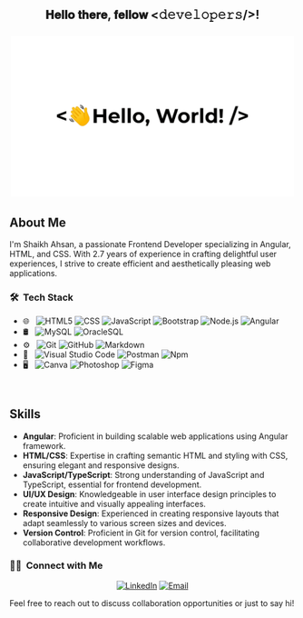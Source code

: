 <div align="center">
<h2> 𝐇𝐞𝐥𝐥𝐨 𝐭𝐡𝐞𝐫𝐞, 𝐟𝐞𝐥𝐥𝐨𝐰 <𝚍𝚎𝚟𝚎𝚕𝚘𝚙𝚎𝚛𝚜/>! <br> <br> <img src="https://github.com/ahsanshaikh071297/ahsanshaikh071297/blob/main/greetings.gif" width="500"></h2>
</div>

## About Me
I'm Shaikh Ahsan, a passionate Frontend Developer specializing in Angular, HTML, and CSS. With 2.7 years of experience in crafting delightful user experiences, I strive to create efficient and aesthetically pleasing web applications.

<h3> 🛠 &nbsp;Tech Stack</h3>

- 🌐 &nbsp;
  ![HTML5](https://img.shields.io/badge/-HTML5-333333?style=flat&logo=HTML5)
  ![CSS](https://img.shields.io/badge/-CSS-333333?style=flat&logo=CSS3&logoColor=1572B6)
  ![JavaScript](https://img.shields.io/badge/-JavaScript-333333?style=flat&logo=javascript)
  ![Bootstrap](https://img.shields.io/badge/-Bootstrap-333333?style=flat&logo=bootstrap&logoColor=563D7C)
  ![Node.js](https://img.shields.io/badge/-Node.js-333333?style=flat&logo=node.js)
  ![Angular](https://img.shields.io/badge/-Angular-333333?style=flat&logo=angular&logoColor=ff0000)
- 🛢 &nbsp;
  ![MySQL](https://img.shields.io/badge/-MySQL-333333?style=flat&logo=mysql)
  ![OracleSQL](https://img.shields.io/badge/-OracleSQL-333333?style=flat&logo=oracle)
- ⚙️ &nbsp;
  ![Git](https://img.shields.io/badge/-Git-333333?style=flat&logo=git)
  ![GitHub](https://img.shields.io/badge/-GitHub-333333?style=flat&logo=github)
  ![Markdown](https://img.shields.io/badge/-Markdown-333333?style=flat&logo=markdown)
- 🔧 &nbsp;
  ![Visual Studio Code](https://img.shields.io/badge/-Visual%20Studio%20Code-333333?style=flat&logo=visual-studio-code&logoColor=007ACC)
  ![Postman](https://img.shields.io/badge/-Postman-333333?style=flat&logo=postman)
  ![Npm](https://img.shields.io/badge/-npm-333333?style=flat&logo=npm&logoColor=ff0000)
- 🖥 &nbsp;
  ![Canva](https://img.shields.io/badge/-Canva-333333?style=flat&logo=canva)
  ![Photoshop](https://img.shields.io/badge/-Photoshop-333333?style=flat&logo=adobe-photoshop)
  ![Figma](https://img.shields.io/badge/-Figma-333333?style=flat&logo=figma)

<br/>

## Skills
- **Angular**: Proficient in building scalable web applications using Angular framework.
- **HTML/CSS**: Expertise in crafting semantic HTML and styling with CSS, ensuring elegant and responsive designs.
- **JavaScript/TypeScript**: Strong understanding of JavaScript and TypeScript, essential for frontend development.
- **UI/UX Design**: Knowledgeable in user interface design principles to create intuitive and visually appealing interfaces.
- **Responsive Design**: Experienced in creating responsive layouts that adapt seamlessly to various screen sizes and devices.
- **Version Control**: Proficient in Git for version control, facilitating collaborative development workflows.


<h3> 🤝🏻 &nbsp;Connect with Me </h3>

<p align="center">
<a href="https://www.linkedin.com/in/shaikh-ahsan071297/"><img alt="LinkedIn" src="https://img.shields.io/badge/LinkedIn-Ahsan%20Shaikh-blue?style=flat-square&logo=linkedin"></a>
<a href="mailto:ahsanshaikh071297@outlook.com"><img alt="Email" src="https://img.shields.io/badge/Email-ahsanshaikh071297@outlook.com-blue?style=flat-square&logo=outlook"></a>
</p>

Feel free to reach out to discuss collaboration opportunities or just to say hi!

